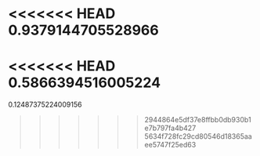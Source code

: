 <<<<<<< HEAD
0.9379144705528966
=======
<<<<<<< HEAD
0.5866394516005224
=======
0.12487375224009156
>>>>>>> 2944864e5df37e8ffbb0db930b1e7b797fa4b427
>>>>>>> 5634f728fc29cd80546d18365aaee5747f25ed63
